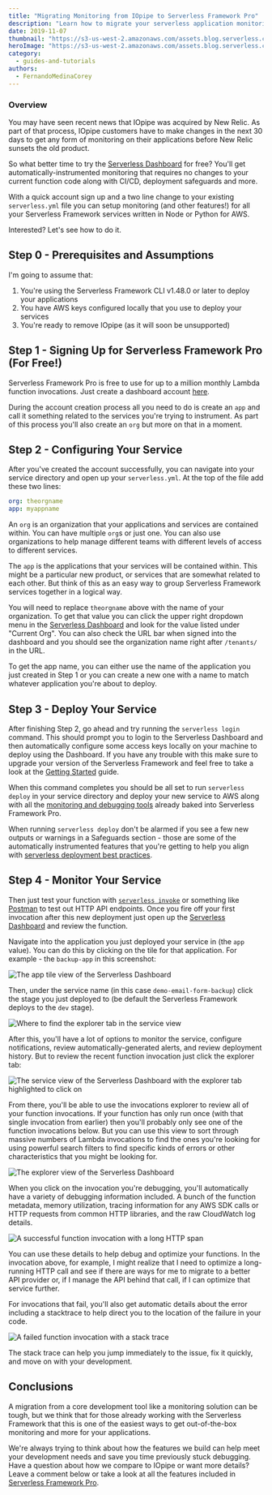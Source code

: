 ```yaml
---
title: "Migrating Monitoring from IOpipe to Serverless Framework Pro"
description: "Learn how to migrate your serverless application monitoring to Serverless Framework Pro from IOpipe."
date: 2019-11-07
thumbnail: "https://s3-us-west-2.amazonaws.com/assets.blog.serverless.com/2019-11-iopipe-migration/Thumbnail.png"
heroImage: "https://s3-us-west-2.amazonaws.com/assets.blog.serverless.com/2019-11-iopipe-migration/header.png"
category:
  - guides-and-tutorials
authors:
  - FernandoMedinaCorey
---
```


### Overview

You may have seen recent news that IOpipe was acquired by New Relic. As part of that process, IOpipe customers have to make changes in the next 30 days to get any form of monitoring on their applications before New Relic sunsets the old product. 

So what better time to try the [Serverless Dashboard](http://dashboard.serverless.com) for free? You'll get automatically-instrumented monitoring that requires no changes to your current function code along with CI/CD, deployment safeguards and more. 

With a quick account sign up and a two line change to your existing `serverless.yml` file you can setup monitoring (and other features!) for all your Serverless Framework services written in Node or Python for AWS.

Interested? Let's see how to do it.

## Step 0 - Prerequisites and Assumptions

I'm going to assume that:

1. You're using the Serverless Framework CLI v1.48.0 or later to deploy your applications
2. You have AWS keys configured locally that you use to deploy your services
3. You're ready to remove IOpipe (as it will soon be unsupported)

## Step 1 - Signing Up for Serverless Framework Pro (For Free!)

Serverless Framework Pro is free to use for up to a million monthly Lambda function invocations. Just create a dashboard account [here](http://dashboard.serverless.com).

During the account creation process all you need to do is create an `app` and call it something related to the services you're trying to instrument. As part of this process you'll also create an `org` but more on that in a moment.

## Step 2 - Configuring Your Service

After you've created the account successfully, you can navigate into your service directory and open up your `serverless.yml`. At the top of the file add these two lines:

```yaml
org: theorgname
app: myappname
```

An `org` is an organization that your applications and services are contained within. You can have multiple `org`s or just one. You can also use organizations to help manage different teams with different levels of access to different services.

The `app` is the applications that your services will be contained within. This might be a particular new product, or services that are somewhat related to each other. But think of this as an easy way to group Serverless Framework services together in a logical way. 

You will need to replace `theorgname` above with the name of your organization. To get that value you can click the upper right dropdown menu in the [Serverless Dashboard](https://dashboard.serverless.com/) and look for the value listed under "Current Org". You can also check the URL bar when signed into the dashboard and you should see the organization name right after `/tenants/` in the URL.

To get the app name, you can either use the name of the application you just created in Step 1 or you can create a new one with a name to match whatever application you're about to deploy.

## Step 3 - Deploy Your Service

After finishing Step 2, go ahead and try running the `serverless login` command. This should prompt you to login to the Serverless Dashboard and then automatically configure some access keys locally on your machine to deploy using the Dashboard. If you have any trouble with this make sure to upgrade your version of the Serverless Framework and feel free to take a look at the [Getting Started](https://serverless.com/framework/docs/getting-started/) guide.

When this command completes you should be all set to run `serverless deploy` in your service directory and deploy your new service to AWS along with all the [monitoring and debugging tools](https://serverless.com/monitoring/) already baked into Serverless Framework Pro. 

When running `serverless deploy` don't be alarmed if you see a few new outputs or warnings in a Safeguards section - those are some of the automatically instrumented features that you're getting to help you align with [serverless deployment best practices](https://serverless.com/blog/serverless-deployment-best-practices/).

## Step 4 - Monitor Your Service

Then just test your function with [`serverless invoke`](https://serverless.com/framework/docs/providers/aws/cli-reference/invoke/) or something like [Postman](https://www.getpostman.com/) to test out HTTP API endpoints. Once you fire off your first invocation after this new deployment just open up the [Serverless Dashboard](http://dashboard.serverless.com) and review the function.

Navigate into the application you just deployed your service in (the `app` value). You can do this by clicking on the tile for that application. For example - the `backup-app` in this screenshot:

![The app tile view of the Serverless Dashboard](https://s3-us-west-2.amazonaws.com/assets.blog.serverless.com/2019-11-iopipe-migration/app.png)

Then, under the service name (in this case `demo-email-form-backup`) click the stage you just deployed to (be default the Serverless Framework deploys to the `dev` stage). 

![Where to find the explorer tab in the service view](https://s3-us-west-2.amazonaws.com/assets.blog.serverless.com/2019-11-iopipe-migration/service.png)

After this, you'll have a lot of options to monitor the service, configure notifications, review automatically-generated alerts, and review deployment history. But to review the recent function invocation just click the explorer tab: 

![The service view of the Serverless Dashboard with the explorer tab highlighted to click on](https://s3-us-west-2.amazonaws.com/assets.blog.serverless.com/2019-11-iopipe-migration/explorer.png)

From there, you'll be able to use the invocations explorer to review all of your function invocations. If your function has only run once (with that single invocation from earlier) then you'll probably only see one of the function invocations below. But you can use this view to sort through massive numbers of Lambda invocations to find the ones you're looking for using powerful search filters to find specific kinds of errors or other characteristics that you might be looking for.

![The explorer view of the Serverless Dashboard](https://s3-us-west-2.amazonaws.com/assets.blog.serverless.com/2019-11-iopipe-migration/explorer-view.png)

When you click on the invocation you're debugging, you'll automatically have a variety of debugging information included. A bunch of the function metadata, memory utilization, tracing information for any AWS SDK calls or HTTP requests from common HTTP libraries, and the raw CloudWatch log details.

![A successful function invocation with a long HTTP span](https://s3-us-west-2.amazonaws.com/assets.blog.serverless.com/2019-11-iopipe-migration/invocation-view.png)

You can use these details to help debug and optimize your functions. In the invocation above, for example, I might realize that I need to optimize a long-running HTTP call and see if there are ways for me to migrate to a better API provider or, if I manage the API behind that call, if I can optimize that service further.

For invocations that fail, you'll also get automatic details about the error including a stacktrace to help direct you to the location of the failure in your code.

![A failed function invocation with a stack trace](https://s3-us-west-2.amazonaws.com/assets.blog.serverless.com/2019-11-iopipe-migration/error-invocation.png)

The stack trace can help you jump immediately to the issue, fix it quickly, and move on with your development. 

## Conclusions

A migration from a core development tool like a monitoring solution can be tough, but we think that for those already working with the Serverless Framework that this is one of the easiest ways to get out-of-the-box monitoring and more for your applications.

We're always trying to think about how the features we build can help meet your development needs and save you time previously stuck debugging. Have a question about how we compare to IOpipe or want more details? Leave a comment below or take a look at all the features included in [Serverless Framework Pro](https://serverless.com/pricing/).
